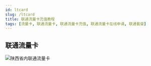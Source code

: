 ```yaml
---
id: ltcard
slug: /ltcard
title: 联通流量卡充值教程
tags: [流量卡, 联通流量卡, 联通流量卡充值, 联通流量卡在线申请, 联通套餐]
---
```


## 联通流量卡

![陕西省内联通流量卡](@site/static/img/sx.jpg)
